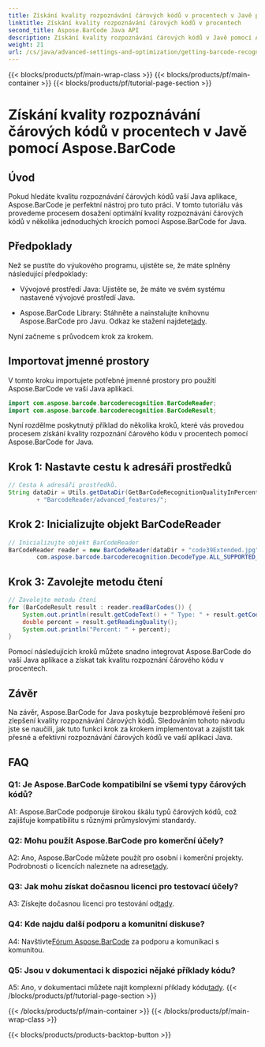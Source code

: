 ```yaml
---
title: Získání kvality rozpoznávání čárových kódů v procentech v Javě pomocí Aspose.BarCode
linktitle: Získání kvality rozpoznávání čárových kódů v procentech
second_title: Aspose.BarCode Java API
description: Získání kvality rozpoznávání čárových kódů v Javě pomocí Aspose.BarCode. Pro optimální výsledky postupujte podle našeho podrobného průvodce.
weight: 21
url: /cs/java/advanced-settings-and-optimization/getting-barcode-recognition-quality-percent/
---
```


{{< blocks/products/pf/main-wrap-class >}}
{{< blocks/products/pf/main-container >}}
{{< blocks/products/pf/tutorial-page-section >}}

# Získání kvality rozpoznávání čárových kódů v procentech v Javě pomocí Aspose.BarCode

## Úvod

Pokud hledáte kvalitu rozpoznávání čárových kódů vaší Java aplikace, Aspose.BarCode je perfektní nástroj pro tuto práci. V tomto tutoriálu vás provedeme procesem dosažení optimální kvality rozpoznávání čárových kódů v několika jednoduchých krocích pomocí Aspose.BarCode for Java.

## Předpoklady

Než se pustíte do výukového programu, ujistěte se, že máte splněny následující předpoklady:

- Vývojové prostředí Java: Ujistěte se, že máte ve svém systému nastavené vývojové prostředí Java.

-  Aspose.BarCode Library: Stáhněte a nainstalujte knihovnu Aspose.BarCode pro Javu. Odkaz ke stažení najdete[tady](https://releases.aspose.com/barcode/java/).

Nyní začneme s průvodcem krok za krokem.

## Importovat jmenné prostory

V tomto kroku importujete potřebné jmenné prostory pro použití Aspose.BarCode ve vaší Java aplikaci.

```java
import com.aspose.barcode.barcoderecognition.BarCodeReader;
import com.aspose.barcode.barcoderecognition.BarCodeResult;


```

Nyní rozdělme poskytnutý příklad do několika kroků, které vás provedou procesem získání kvality rozpoznání čárového kódu v procentech pomocí Aspose.BarCode for Java.

## Krok 1: Nastavte cestu k adresáři prostředků

```java
// Cesta k adresáři prostředků.
String dataDir = Utils.getDataDir(GetBarCodeRecognitionQualityInPercent.class)
		+ "BarcodeReader/advanced_features/";
```

## Krok 2: Inicializujte objekt BarCodeReader

```java
// Inicializujte objekt BarCodeReader
BarCodeReader reader = new BarCodeReader(dataDir + "code39Extended.jpg",
		com.aspose.barcode.barcoderecognition.DecodeType.ALL_SUPPORTED_TYPES);
```

## Krok 3: Zavolejte metodu čtení

```java
// Zavolejte metodu čtení
for (BarCodeResult result : reader.readBarCodes()) {
	System.out.println(result.getCodeText() + " Type: " + result.getCodeType());
	double percent = result.getReadingQuality();
	System.out.println("Percent: " + percent);
}
```

Pomocí následujících kroků můžete snadno integrovat Aspose.BarCode do vaší Java aplikace a získat tak kvalitu rozpoznání čárového kódu v procentech.

## Závěr

Na závěr, Aspose.BarCode for Java poskytuje bezproblémové řešení pro zlepšení kvality rozpoznávání čárových kódů. Sledováním tohoto návodu jste se naučili, jak tuto funkci krok za krokem implementovat a zajistit tak přesné a efektivní rozpoznávání čárových kódů ve vaší aplikaci Java.

## FAQ

### Q1: Je Aspose.BarCode kompatibilní se všemi typy čárových kódů?

A1: Aspose.BarCode podporuje širokou škálu typů čárových kódů, což zajišťuje kompatibilitu s různými průmyslovými standardy.

### Q2: Mohu použít Aspose.BarCode pro komerční účely?

 A2: Ano, Aspose.BarCode můžete použít pro osobní i komerční projekty. Podrobnosti o licencích naleznete na adrese[tady](https://purchase.aspose.com/buy).

### Q3: Jak mohu získat dočasnou licenci pro testovací účely?

A3: Získejte dočasnou licenci pro testování od[tady](https://purchase.aspose.com/temporary-license/).

### Q4: Kde najdu další podporu a komunitní diskuse?

 A4: Navštivte[Fórum Aspose.BarCode](https://forum.aspose.com/c/barcode/13) za podporu a komunikaci s komunitou.

### Q5: Jsou v dokumentaci k dispozici nějaké příklady kódu?

 A5: Ano, v dokumentaci můžete najít komplexní příklady kódu[tady](https://reference.aspose.com/barcode/java/).
{{< /blocks/products/pf/tutorial-page-section >}}

{{< /blocks/products/pf/main-container >}}
{{< /blocks/products/pf/main-wrap-class >}}

{{< blocks/products/products-backtop-button >}}
